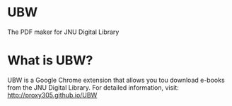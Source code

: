 # UBW
The PDF maker for JNU Digital Library

# What is UBW?
UBW is a Google Chrome extension that allows you tou download e-books from the JNU Digital Library.
For detailed information, visit: <a href="http://proxy305.github.io/UBW">http://proxy305.github.io/UBW</a>